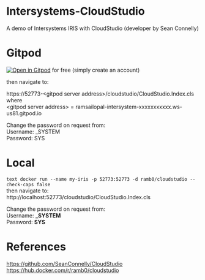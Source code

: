 # Intersystems-CloudStudio

A demo of Intersystems IRIS with CloudStudio (developer by Sean Connelly)

# Gitpod

[![Open in Gitpod](https://gitpod.io/button/open-in-gitpod.svg)](https://gitpod.io/#https://github.com/RamSailopal/Intersystems-CloudStudio) for free (simply create an account)

then navigate to:

https://52773-<gitpod server address\>/cloudstudio/CloudStudio.Index.cls  
where  
\<gitpod server address\> = ramsailopal-intersystem-xxxxxxxxxxx.ws-us81.gitpod.io  

Change the password on request from:  
Username: _SYSTEM  
Password: SYS  

# Local
``text
 docker run --name my-iris -p 52773:52773 -d ramb0/cloudstudio --check-caps false
``   
then navigate to:  
http://localhost:52773/cloudstudio/CloudStudio.Index.cls

Change the password on request from:  
Username: **_SYSTEM**  
Password: **SYS**  

# References  
https://github.com/SeanConnelly/CloudStudio  
https://hub.docker.com/r/ramb0/cloudstudio
